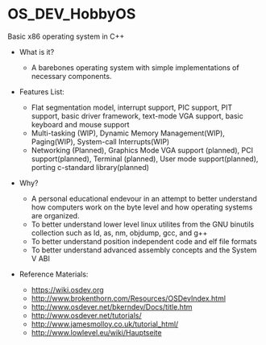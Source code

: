 # OS_DEV_HobbyOS
Basic x86 operating system in C++
- What is it?
  - A barebones operating system with simple implementations of necessary components.

- Features List:
  - Flat segmentation model, interrupt support, PIC support, PIT support, basic driver framework, text-mode VGA support, basic keyboard and mouse support
  - Multi-tasking (WIP), Dynamic Memory Management(WIP), Paging(WIP), System-call Interrupts(WIP)
  - Networking (Planned), Graphics Mode VGA support (planned), PCI support(planned), Terminal (planned), User mode support(planned), porting c-standard library(planned)

- Why?
  - A personal educational endevour in an attempt to better understand how computers work on the byte level and how operating systems are organized.
  - To better understand lower level linux utilites from the GNU binutils collection such as ld, as, nm, objdump, gcc, and g++
  - To better understand position independent code and elf file formats
  - To better understand advanced assembly concepts and the System V ABI 

- Reference Materials:
  - https://wiki.osdev.org
  - http://www.brokenthorn.com/Resources/OSDevIndex.html
  - http://www.osdever.net/bkerndev/Docs/title.htm
  - http://www.osdever.net/tutorials/
  - http://www.jamesmolloy.co.uk/tutorial_html/
  - http://www.lowlevel.eu/wiki/Hauptseite
